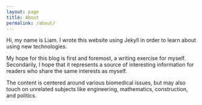 ```yaml
---
layout: page
title: About
permalink: /about/
---
```


Hi, my name is Liam. I wrote this website using Jekyll in order to learn 
about using new technologies. 

My hope for this blog is first and foremost, a writing exercise for myself.
Secondarily, I hope that it represents a source of interesting information
for readers who share the same interests as myself. 

The content is centered around various biomedical issues, but may also 
touch on unrelated subjects like engineering, mathematics, construction,
and politics. 


